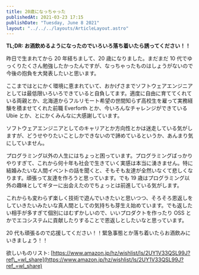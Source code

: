 ```yaml
---
title: 20歳になっちゃった
publishedAt: 2021-03-23 17:15
publishDate: "Tuesday, June 8 2021"
layout: "../../../layouts/ArticleLayout.astro"
---
```


**TL;DR: お酒飲めるようになったのでいろいろ落ち着いたら誘ってください！！**

昨日で生まれてから 20 年経ちまして、20 歳になりました。まだまだ 10 代でゆっくりたくさん勉強したかったんですが、なっちゃったものはしょうがないので今後の抱負を大発表したいと思います。

ここまではとにかく環境に恵まれていて、おかげさまでソフトウェアエンジニアとしては最低限いろいろできていると自負してます。適度に自由に育ててくれている両親とか、北海道からフルリモート希望の世間知らず高校生を雇って実務経験を積ませてくれた前職 Everforth とか、今いろんなチャレンジができている Ubie とか、とにかくみんなに大感謝しています。

ソフトウェアエンジニアとしてのキャリアとか方向性とかは迷走している気がしますが、どうせやりたいことしかできないので諦めているというか、あんまり気にしていません。

プログラミング以外の人生にはちょっと困っています。プログラミングばっかりやりすぎて、これから何十年も社会で生きていく実感は本当に湧きません。特に結婚みたいな人間イベントの話を聞くと、そもそも友達が全然いなくて悲しくなります。頑張って友達を作ろうと思っています。でも 19 歳はプログラミング以外の趣味としてギターに出会えたのでちょっとは前進している気がします。

これからも変わらず楽しく技術で遊んでいきたいと思いつつ、そろそろ恩返しをしていきたいみたいな真人間としての気持ちも芽生え始めています。でも返したい相手が多すぎて個別にはむずかしいので、いいプロダクトを作ったり OSS とかでエコシステムに貢献したりすることで恩返しとしたいなと思っています。

20 代も頑張るので応援してください！！緊急事態とか落ち着いたらお酒飲みにいきましょう！！

欲しいものリスト: [https://www.amazon.jp/hz/wishlist/ls/2UY1V33QSL99J?ref\_=wl_share](https://www.amazon.jp/hz/wishlist/ls/2UY1V33QSL99J?ref_=wl_share)
